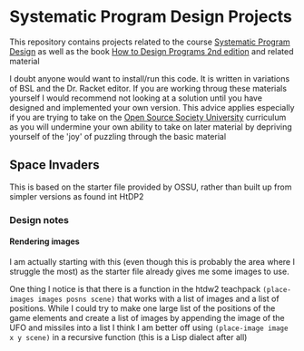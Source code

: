 # Systematic Program Design Projects

This repository contains projects related to the course [Systematic Program Design](https://cs.ossu.dev/coursepages/spd/) as well as the book [How to Design Programs 2nd edition](https://htdp.org/2024-11-6/Book/index.html) and related material

I doubt anyone would want to install/run this code. It is written in variations of BSL and the Dr. Racket editor. If you are working throug these materials yourself I would recommend not looking at a solution until you have designed and implemented your own version. This advice applies especially if you are trying to take on the [Open Source Society University](https://cs.ossu.dev) curriculum as you will undermine your own ability to take on later material by depriving yourself of the 'joy' of puzzling through the basic material


## Space Invaders

This is based on the starter file provided by OSSU, rather than built up from simpler versions as found int HtDP2

### Design notes

#### Rendering images

I am actually starting with this (even though this is probably the area where I struggle the most) as the starter file already gives me some images to use.

One thing I notice is that there is a function in the htdw2 teachpack `(place-images images posns scene)` that works with a list of images and a list of positions. While I could try to make one large list of the positions of the game elements and create a list of images by appending the image of the UFO and missiles into a list I think I am better off using `(place-image image x y scene)` in a recursive function (this is a Lisp dialect after all)
